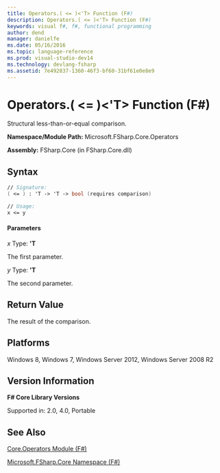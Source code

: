 ```yaml
---
title: Operators.( <= )<'T> Function (F#)
description: Operators.( <= )<'T> Function (F#)
keywords: visual f#, f#, functional programming
author: dend
manager: danielfe
ms.date: 05/16/2016
ms.topic: language-reference
ms.prod: visual-studio-dev14
ms.technology: devlang-fsharp
ms.assetid: 7e492837-1360-46f3-bf60-31bf61e0e8e9 
---
```


# Operators.( <= )<'T> Function (F#)

Structural less-than-or-equal comparison.

**Namespace/Module Path:** Microsoft.FSharp.Core.Operators

**Assembly:** FSharp.Core (in FSharp.Core.dll)


## Syntax

```fsharp
// Signature:
( <= ) : 'T -> 'T -> bool (requires comparison)

// Usage:
x <= y
```

#### Parameters
*x*
Type: **'T**


The first parameter.


*y*
Type: **'T**


The second parameter.

## Return Value

The result of the comparison.

## Platforms
Windows 8, Windows 7, Windows Server 2012, Windows Server 2008 R2


## Version Information
**F# Core Library Versions**

Supported in: 2.0, 4.0, Portable

## See Also
[Core.Operators Module &#40;F&#35;&#41;](Core.Operators-Module-%5BFSharp%5D.md)

[Microsoft.FSharp.Core Namespace &#40;F&#35;&#41;](Microsoft.FSharp.Core-Namespace-%5BFSharp%5D.md)